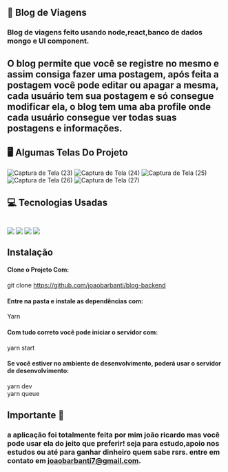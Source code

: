 ##  📱 Blog de Viagens 

### Blog de viagens feito usando node,react,banco de dados mongo e UI component. 
## O blog permite que você se registre no mesmo e assim consiga fazer uma postagem, após feita a postagem você pode editar ou apagar a mesma, cada usuário tem sua postagem e só consegue modificar ela, o blog tem uma aba profile onde cada usuário consegue ver todas suas postagens e informações.

## 🖥️ Algumas Telas Do Projeto
![Captura de Tela (23)](https://user-images.githubusercontent.com/92438875/209226649-0eb75c01-75ac-4bb6-9e02-cdaf01bdd3f9.png)
![Captura de Tela (24)](https://user-images.githubusercontent.com/92438875/209226655-ab7b5e23-1089-492b-b0ab-9059050106a0.png)
![Captura de Tela (25)](https://user-images.githubusercontent.com/92438875/209226661-68b84538-bb92-4f6e-b791-51b660cb24df.png)
![Captura de Tela (26)](https://user-images.githubusercontent.com/92438875/209226673-6b9f28a8-dcd1-48cb-a90b-feea7ec46ec6.png)
![Captura de Tela (27)](https://user-images.githubusercontent.com/92438875/209226687-5bdfbe52-b766-4680-8bb2-ec4693353df1.png)



## 💻 Tecnologias Usadas
<div style="display: inline_block"><br/>
<img align="center" src="https://img.shields.io/badge/JavaScript-323330?style=for-the-badge&logo=javascript&logoColor=F7DF1E">
<img align="center" src="https://img.shields.io/badge/Node.js-43853D?style=for-the-badge&logo=node.js&logoColor=white">
<img align="center" src="https://img.shields.io/badge/React-20232A?style=for-the-badge&logo=react&logoColor=61DAFB">
<img align="center" src="https://img.shields.io/badge/MongoDB-4EA94B?style=for-the-badge&logo=mongodb&logoColor=white">




## Instalação 

#### Clone o Projeto Com: </br>

git clone https://github.com/joaobarbanti/blog-backend
#### Entre na pasta e instale as dependências com: 
 Yarn
#### Com tudo correto você pode iniciar o servidor com:
yarn start
#### Se você estiver no ambiente de desenvolvimento, poderá usar o servidor de desenvolvimento:
yarn dev</br>
yarn queue
## Importante 💛

### a aplicação foi totalmente feita por mim joão ricardo mas você pode usar ela do jeito que preferir! seja para estudo,apoio nos estudos ou até para ganhar dinheiro quem sabe rsrs. entre em contato em joaobarbanti7@gmail.com.
</div>
